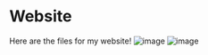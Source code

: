 # Website
Here are the files for my website!
![image](https://github.com/user-attachments/assets/54c3c876-2115-481a-a11a-21ba5e043c3e)
![image](https://github.com/user-attachments/assets/b97467b9-10cb-4504-b62b-4bda8e7a30ae)

